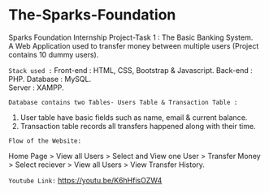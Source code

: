 # The-Sparks-Foundation 
Sparks Foundation Internship Project-Task 1 : The Basic Banking System.  
A Web Application used to transfer money between multiple users (Project contains 10 dummy users).  

`Stack used :`
Front-end : HTML, CSS, Bootstrap & Javascript. 
Back-end : PHP. 
Database : MySQL.  
Server : XAMPP.  

`Database contains two Tables- Users Table & Transaction Table :`
1. User table have basic fields such as name, email & current balance. 
2. Transaction table records all transfers happened along with their time.  

`Flow of the Website:`

Home Page > View all Users > Select and View one User > Transfer Money > Select reciever > View all Users > View Transfer History.

`Youtube Link:`
https://youtu.be/K6hHfisOZW4
